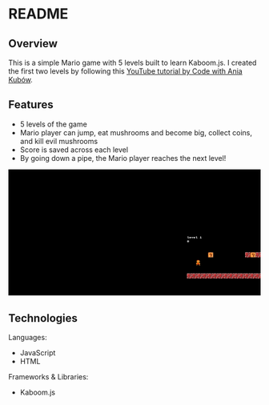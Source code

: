 # README

## Overview
This is a simple Mario game with 5 levels built to learn Kaboom.js. I created the 
first two levels by following this [YouTube tutorial by Code with Ania Kubów](https://youtu.be/2nucjefSr6I). 

## Features 
- 5 levels of the game
- Mario player can jump, eat mushrooms and become big, collect coins, and kill
evil mushrooms
- Score is saved across each level 
- By going down a pipe, the Mario player reaches the next level! 

![Demo](demo.gif)

## Technologies
Languages:
- JavaScript
- HTML

Frameworks & Libraries:
-  Kaboom.js 